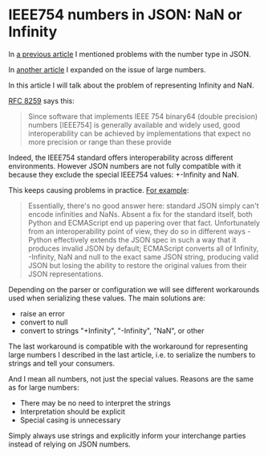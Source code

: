 # IEEE754 numbers in JSON: NaN or Infinity

In [a previous article](/blog/json-semantics.html) I mentioned problems with the number type in JSON.

In [another article](https://github.com/xtao-org/loose-blog/blob/35b2b9220dd6f99a3b33628d143a30ffd82f953e/large-numbers-in-json.md) I expanded on the issue of large numbers.

In this article I will talk about the problem of representing Infinity and NaN.

[RFC 8259](https://datatracker.ietf.org/doc/html/rfc8259#section-6) says this:

> Since software that implements IEEE 754 binary64 (double precision) numbers [IEEE754] is generally available and widely used, good interoperability can be achieved by implementations that expect no more precision or range than these provide

Indeed, the IEEE754 standard offers interoperability across different environments. However JSON numbers are not fully compatible with it because they exclude the special IEEE754 values: +-Infinity and NaN.

This keeps causing problems in practice. [For example](https://bugs.python.org/issue40633#msg384059):

> Essentially, there's no good answer here: standard JSON simply can't encode infinities and NaNs. Absent a fix for the standard itself, both Python and ECMAScript end up papering over that fact. Unfortunately from an interoperability point of view, they do so in different ways - Python effectively extends the JSON spec in such a way that it produces invalid JSON by default; ECMAScript converts all of Infinity, -Infinity, NaN and null to the exact same JSON string, producing valid JSON but losing the ability to restore the original values from their JSON representations.

Depending on the parser or configuration we will see different workarounds used when serializing these values. The main solutions are:

* raise an error
* convert to null
* convert to strings "+Infinity", "-Infinity", "NaN", or other

The last workaround is compatible with the workaround for representing large numbers I described in the last article, i.e. to serialize the numbers to strings and tell your consumers.

And I mean all numbers, not just the special values. Reasons are the same as for large numbers:

* There may be no need to interpret the strings
* Interpretation should be explicit
* Special casing is unnecessary

Simply always use strings and explicitly inform your interchange parties instead of relying on JSON numbers.
